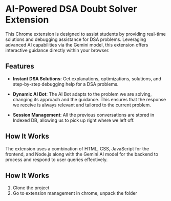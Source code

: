 # AI-Powered DSA Doubt Solver Extension

This Chrome extension is designed to assist students by providing real-time solutions and debugging assistance for DSA problems. Leveraging advanced AI capabilities via the Gemini model, this extension offers interactive guidance directly within your browser.

## Features

- **Instant DSA Solutions**: Get explanations, optimizations, solutions, and step-by-step debugging help for a DSA problems.

- **Dynamic AI Bot**: The AI Bot adapts to the problem we are solving, changing its approach and the guidance. This ensures that the response we receive is always relevant and tailored to the current problem.

- **Session Management**: All the previous conversations are stored in Indexed DB, allowing us to pick up right where we left off.

## How It Works

The extension uses a combination of HTML, CSS, JavaScript for the frontend, and Node.js along with the Gemini AI model for the backend to process and respond to user queries effectively.

## How It Works

1. Clone the project
2. Go to extension management in chrome, unpack the folder
